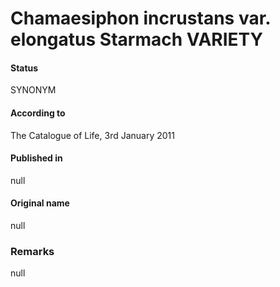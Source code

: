 # Chamaesiphon incrustans var. elongatus Starmach VARIETY

#### Status
SYNONYM

#### According to
The Catalogue of Life, 3rd January 2011

#### Published in
null

#### Original name
null

### Remarks
null